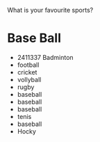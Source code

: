 What is your favourite sports?  

# Base Ball 
- 2411337 Badminton
- football
- cricket
- vollyball
- rugby
- baseball
- baseball
- baseball
- tenis
- baseball
- Hocky
